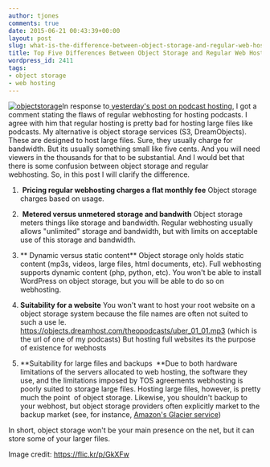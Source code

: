 ```yaml
---
author: tjones
comments: true
date: 2015-06-21 00:43:39+00:00
layout: post
slug: what-is-the-difference-between-object-storage-and-regular-web-hosting
title: Top Five Differences Between Object Storage and Regular Web Hosting
wordpress_id: 2411
tags:
- object storage
- web hosting
---
```


[![objectstorage](http://www.theojones.name/wp-content/uploads/2015/06/objectstorage-300x225.jpg)](http://www.theojones.name/wp-content/uploads/2015/06/objectstorage.jpg)In response to[ yesterday's post on podcast hosting](http://www.theojones.name/why-dedicated-podcast-hosting-services-are-a-dubious-idea/), I got a comment stating the flaws of regular webhosting for hosting podcasts. I agree with him that regular hosting is pretty bad for hosting large files like podcasts. My alternative is object storage services (S3, DreamObjects). These are designed to host large files. Sure, they usually charge for bandwidth. But its usually something small like five cents. And you will need viewers in the thousands for that to be substantial. And I would bet that there is some confusion between object storage and regular webhosting. So, in this post I will clarify the difference.




    
  1.  **Pricing regular webhosting charges a flat monthly fee** Object storage charges based on usage.

    
  2.  **Metered versus unmetered storage and bandwith** Object storage meters things like storage and bandwidth. Regular webhosting usually allows "unlimited" storage and bandwidth, but with limits on acceptable use of this storage and bandwidth.

    
  3. ** Dynamic versus static content** Object storage only holds static content (mp3s, videos, large files, html documents, etc). Full webhosting supports dynamic content (php, python, etc). You won't be able to install WordPress on object storage, but you will be able to do so on webhosting.

    
  4. **Suitability for a website** You won't want to host your root website on a object storage system because the file names are often not suited to such a use Ie. https://objects.dreamhost.com/theopodcasts/uber_01_01.mp3 (which is the url of one of my podcasts) But hosting full websites its the purpose of existence for webhosts

    
  5. **Suitability for large files and backups  **Due to both hardware limitations of the servers allocated to web hosting, the software they use, and the limitations imposed by TOS agreements webhosting is poorly suited to storage large files. Hosting large files, however, is pretty much the point  of object storage. Likewise, you shouldn't backup to your webhost, but object storage providers often explicitly market to the backup market (see, for instance, [Amazon's Glacier service](http://aws.amazon.com/glacier/))



In short, object storage won't be your main presence on the net, but it can store some of your larger files.

Image credit: https://flic.kr/p/GkXFw

